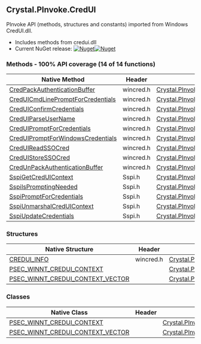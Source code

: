 ## Crystal.PInvoke.CredUI  
PInvoke API (methods, structures and constants) imported from Windows CredUI.dll.

- Includes methods from credui.dll  
- Current NuGet release: [![Nuget](https://img.shields.io/nuget/v/Crystal.PInvoke.CredUI?logo=nuget&style=flat-square)![Nuget](https://img.shields.io/nuget/dt/Crystal.PInvoke.CredUI?label=%20&style=flat-square)](https://www.nuget.org/packages/Crystal.PInvoke.CredUI)  
### Methods - 100% API coverage (14 of 14 functions)  
Native Method | Header | Managed Method  
--- | --- | ---  
[CredPackAuthenticationBuffer](https://www.google.com/search?num=5&q=CredPackAuthenticationBufferA+site%3Adocs.microsoft.com) | wincred.h | [Crystal.PInvoke.CredUI.CredPackAuthenticationBuffer](https://github.com/dahall/Crystal/search?l=C%23&q=CredPackAuthenticationBuffer)  
[CredUICmdLinePromptForCredentials](https://www.google.com/search?num=5&q=CredUICmdLinePromptForCredentialsA+site%3Adocs.microsoft.com) | wincred.h | [Crystal.PInvoke.CredUI.CredUICmdLinePromptForCredentials](https://github.com/dahall/Crystal/search?l=C%23&q=CredUICmdLinePromptForCredentials)  
[CredUIConfirmCredentials](https://www.google.com/search?num=5&q=CredUIConfirmCredentialsA+site%3Adocs.microsoft.com) | wincred.h | [Crystal.PInvoke.CredUI.CredUIConfirmCredentials](https://github.com/dahall/Crystal/search?l=C%23&q=CredUIConfirmCredentials)  
[CredUIParseUserName](https://www.google.com/search?num=5&q=CredUIParseUserNameA+site%3Adocs.microsoft.com) | wincred.h | [Crystal.PInvoke.CredUI.CredUIParseUserName](https://github.com/dahall/Crystal/search?l=C%23&q=CredUIParseUserName)  
[CredUIPromptForCredentials](https://www.google.com/search?num=5&q=CredUIPromptForCredentialsA+site%3Adocs.microsoft.com) | wincred.h | [Crystal.PInvoke.CredUI.CredUIPromptForCredentials](https://github.com/dahall/Crystal/search?l=C%23&q=CredUIPromptForCredentials)  
[CredUIPromptForWindowsCredentials](https://www.google.com/search?num=5&q=CredUIPromptForWindowsCredentialsA+site%3Adocs.microsoft.com) | wincred.h | [Crystal.PInvoke.CredUI.CredUIPromptForWindowsCredentials](https://github.com/dahall/Crystal/search?l=C%23&q=CredUIPromptForWindowsCredentials)  
[CredUIReadSSOCred](https://www.google.com/search?num=5&q=CredUIReadSSOCredA+site%3Adocs.microsoft.com) | wincred.h | [Crystal.PInvoke.CredUI.CredUIReadSSOCred](https://github.com/dahall/Crystal/search?l=C%23&q=CredUIReadSSOCred)  
[CredUIStoreSSOCred](https://www.google.com/search?num=5&q=CredUIStoreSSOCredA+site%3Adocs.microsoft.com) | wincred.h | [Crystal.PInvoke.CredUI.CredUIStoreSSOCred](https://github.com/dahall/Crystal/search?l=C%23&q=CredUIStoreSSOCred)  
[CredUnPackAuthenticationBuffer](https://www.google.com/search?num=5&q=CredUnPackAuthenticationBufferA+site%3Adocs.microsoft.com) | wincred.h | [Crystal.PInvoke.CredUI.CredUnPackAuthenticationBuffer](https://github.com/dahall/Crystal/search?l=C%23&q=CredUnPackAuthenticationBuffer)  
[SspiGetCredUIContext](https://www.google.com/search?num=5&q=SspiGetCredUIContext+site%3Adocs.microsoft.com) | Sspi.h | [Crystal.PInvoke.CredUI.SspiGetCredUIContext](https://github.com/dahall/Crystal/search?l=C%23&q=SspiGetCredUIContext)  
[SspiIsPromptingNeeded](https://www.google.com/search?num=5&q=SspiIsPromptingNeeded+site%3Adocs.microsoft.com) | Sspi.h | [Crystal.PInvoke.CredUI.SspiIsPromptingNeeded](https://github.com/dahall/Crystal/search?l=C%23&q=SspiIsPromptingNeeded)  
[SspiPromptForCredentials](https://www.google.com/search?num=5&q=SspiPromptForCredentialsA+site%3Adocs.microsoft.com) | Sspi.h | [Crystal.PInvoke.CredUI.SspiPromptForCredentials](https://github.com/dahall/Crystal/search?l=C%23&q=SspiPromptForCredentials)  
[SspiUnmarshalCredUIContext](https://www.google.com/search?num=5&q=SspiUnmarshalCredUIContext+site%3Adocs.microsoft.com) | Sspi.h | [Crystal.PInvoke.CredUI.SspiUnmarshalCredUIContext](https://github.com/dahall/Crystal/search?l=C%23&q=SspiUnmarshalCredUIContext)  
[SspiUpdateCredentials](https://www.google.com/search?num=5&q=SspiUpdateCredentials+site%3Adocs.microsoft.com) | Sspi.h | [Crystal.PInvoke.CredUI.SspiUpdateCredentials](https://github.com/dahall/Crystal/search?l=C%23&q=SspiUpdateCredentials)  
### Structures  
Native Structure | Header | Managed Structure  
--- | --- | ---  
[CREDUI_INFO](https://www.google.com/search?num=5&q=CREDUI_INFO+site%3Adocs.microsoft.com) | wincred.h | [Crystal.PInvoke.CredUI.CREDUI_INFO](https://github.com/dahall/Crystal/search?l=C%23&q=CREDUI_INFO)  
[PSEC_WINNT_CREDUI_CONTEXT](https://www.google.com/search?num=5&q=PSEC_WINNT_CREDUI_CONTEXT+site%3Adocs.microsoft.com) |  | [Crystal.PInvoke.CredUI.PSEC_WINNT_CREDUI_CONTEXT](https://github.com/dahall/Crystal/search?l=C%23&q=PSEC_WINNT_CREDUI_CONTEXT)  
[PSEC_WINNT_CREDUI_CONTEXT_VECTOR](https://www.google.com/search?num=5&q=PSEC_WINNT_CREDUI_CONTEXT_VECTOR+site%3Adocs.microsoft.com) |  | [Crystal.PInvoke.CredUI.PSEC_WINNT_CREDUI_CONTEXT_VECTOR](https://github.com/dahall/Crystal/search?l=C%23&q=PSEC_WINNT_CREDUI_CONTEXT_VECTOR)  
### Classes  
Native Class | Header | Managed Class  
--- | --- | ---  
[PSEC_WINNT_CREDUI_CONTEXT](https://www.google.com/search?num=5&q=PSEC_WINNT_CREDUI_CONTEXT+site%3Adocs.microsoft.com) |  | [Crystal.PInvoke.CredUI.PSEC_WINNT_CREDUI_CONTEXT](https://github.com/dahall/Crystal/search?l=C%23&q=PSEC_WINNT_CREDUI_CONTEXT)  
[PSEC_WINNT_CREDUI_CONTEXT_VECTOR](https://www.google.com/search?num=5&q=PSEC_WINNT_CREDUI_CONTEXT_VECTOR+site%3Adocs.microsoft.com) |  | [Crystal.PInvoke.CredUI.PSEC_WINNT_CREDUI_CONTEXT_VECTOR](https://github.com/dahall/Crystal/search?l=C%23&q=PSEC_WINNT_CREDUI_CONTEXT_VECTOR)  
